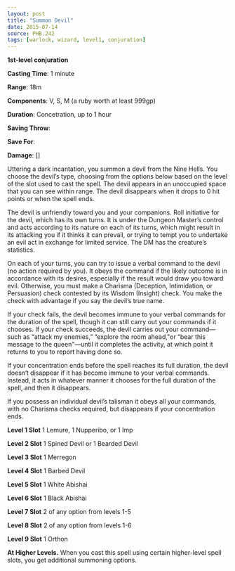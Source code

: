 ```yaml
---
layout: post
title: "Summon Devil"
date: 2015-07-14
source: PHB.242
tags: [warlock, wizard, level1, conjuration]
---
```


**1st-level conjuration**

**Casting Time**: 1 minute

**Range**: 18m

**Components**: V, S, M (a ruby worth at least 999gp)

**Duration**: Concetration, up to 1 hour

**Saving Throw**:

**Save For**:

**Damage**: []

Uttering a dark incantation, you summon a devil from the Nine Hells. You choose the devil’s type, choosing from the options below based on the level of the slot used to cast the spell. The devil appears in an unoccupied space that you can see within range. The devil disappears when it drops to 0 hit points or when the spell ends.

The devil is unfriendly toward you and your companions. Roll initiative for the devil, which has its own turns. It is under the Dungeon Master’s control and acts according to its nature on each of its turns, which might result in its attacking you if it thinks it can prevail, or trying to tempt you to undertake an evil act in exchange for limited service. The DM has the creature’s statistics.

On each of your turns, you can try to issue a verbal command to the devil (no action required by you). It obeys the command if the likely outcome is in accordance with its desires, especially if the result would draw you toward evil. Otherwise, you must make a Charisma (Deception, Intimidation, or Persuasion) check contested by its Wisdom (Insight) check. You make the check with advantage if you say the devil’s true name.

If your check fails, the devil becomes immune to your verbal commands for the duration of the spell, though it can still carry out your commands if it chooses. If your check succeeds, the devil carries out your command—such as “attack my enemies,” “explore the room ahead,"or “bear this message to the queen"—until it completes the activity, at which point it returns to you to report having done so.

If your concentration ends before the spell reaches its full duration, the devil doesn‘t disappear if it has become immune to your verbal commands. Instead, it acts in whatever manner it chooses for the full duration of the spell, and then it disappears.

If you possess an individual devil’s talisman it obeys all your commands, with no Charisma checks required, but disappears if your concentration ends.

**Level 1 Slot** 1 Lemure, 1 Nupperibo, or 1 Imp

**Level 2 Slot** 1 Spined Devil or 1 Bearded Devil

**Level 3 Slot** 1 Merregon

**Level 4 Slot** 1 Barbed Devil

**Level 5 Slot** 1 White Abishai

**Level 6 Slot** 1 Black Abishai

**Level 7 Slot** 2 of any option from levels 1-5

**Level 8 Slot** 2 of any option from levels 1-6

**Level 9 Slot** 1 Orthon

**At Higher Levels.** When you cast this spell using certain higher-level spell slots, you get additional summoning options.